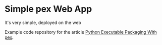 # Simple pex Web App

It's very simple, deployed on the web

Example code repository for the article [Python Executable Packaging With pex](https://dev.to/cwprogram/python-executable-packaging-with-pex-50g9#docker-deployments).